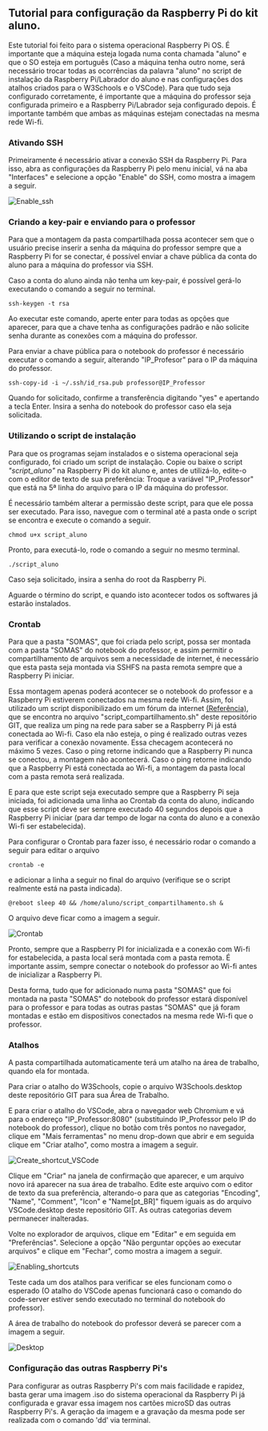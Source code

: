 ## Tutorial para configuração da Raspberry Pi do kit aluno.

Este tutorial foi feito para o sistema operacional Raspberry Pi OS. É importante que a máquina esteja logada numa conta chamada "aluno" e que o SO esteja em português (Caso a máquina tenha outro nome, será necessário trocar todas as ocorrências da palavra "aluno" no script de instalação da Raspberry Pi/Labrador do aluno e nas configurações dos atalhos criados para o W3Schools e o VSCode).
Para que tudo seja configurado corretamente, é importante que a máquina do professor seja configurada primeiro e a Raspberry Pi/Labrador seja configurado depois. É importante também que ambas as máquinas estejam conectadas na mesma rede Wi-fi.

### Ativando SSH

Primeiramente é necessário ativar a conexão SSH da Raspberry Pi. Para isso, abra as configurações da Raspberry Pi pelo menu inicial, vá na aba "Interfaces" e selecione a opção "Enable" do SSH, como mostra a imagem a seguir.

![Enable_ssh](Imagens/enable_ssh.png "Ativando o SSH")

### Criando a key-pair e enviando para o professor
Para que a montagem da pasta compartilhada possa acontecer sem que o usuário precise inserir a senha da máquina do professor sempre que a Raspberry Pi for se conectar, é possível enviar a chave pública da conta do aluno para a máquina do professor via SSH.

Caso a conta do aluno ainda não tenha um key-pair, é possível gerá-lo executando o comando a seguir no terminal.

```console
ssh-keygen -t rsa
```

Ao executar este comando, aperte enter para todas as opções que aparecer, para que a chave tenha as configurações padrão e não solicite senha durante as conexões com a máquina do professor.

Para enviar a chave pública para o notebook do professor é necessário executar o comando a seguir, alterando "IP_Profesor" para o IP da máquina do professor.

```console
ssh-copy-id -i ~/.ssh/id_rsa.pub professor@IP_Professor
```

Quando for solicitado, confirme a transferência digitando "yes" e apertando a tecla Enter.
Insira a senha do notebook do professor caso ela seja solicitada.

### Utilizando o script de instalação

Para que os programas sejam instalados e o sistema operacional seja configurado, foi criado um script de instalação. Copie ou baixe o script _"script_aluno"_ na Raspberry Pi do kit aluno e, antes de utilizá-lo, edite-o com o editor de texto de sua preferência: Troque a variável "IP_Professor" que está na 5ª linha do arquivo para o IP da máquina do professor.

É necessário também alterar a permissão deste script, para que ele possa ser executado. Para isso, navegue com o terminal até a pasta onde o script se encontra e execute o comando a seguir.

```console
chmod u+x script_aluno
```

Pronto, para executá-lo, rode o comando a seguir no mesmo terminal.

```console
./script_aluno
```

Caso seja solicitado, insira a senha do root da Raspberry Pi.

Aguarde o término do script, e quando isto acontecer todos os softwares já estarão instalados.

### Crontab

Para que a pasta "SOMAS", que foi criada pelo script, possa ser montada com a pasta "SOMAS" do notebook do professor, e assim permitir o compartilhamento de arquivos sem a necessidade de internet, é necessário que esta pasta seja montada via SSHFS na pasta remota sempre que a Raspberry Pi iniciar.

Essa montagem apenas poderá acontecer se o notebook do professor e a Raspberry Pi estiverem conectados na mesma rede Wi-fi. Assim, foi utilizado um script disponibilizado em um fórum da internet [(Referência)](https://askubuntu.com/questions/3299/how-to-run-cron-job-when-network-is-up), que se encontra no arquivo "script_compartilhamento.sh" deste repositório GIT, que realiza um ping na rede para saber se a Raspberry Pi já está conectada ao Wi-fi. Caso ela não esteja, o ping é realizado outras vezes para verificar a conexão novamente. Essa checagem acontecerá no máximo 5 vezes. Caso o ping retorne indicando que a Raspberry Pi nunca se conectou, a montagem não acontecerá. Caso o ping retorne indicando que a Raspberry Pi está conectada ao Wi-fi, a montagem da pasta local com a pasta remota será realizada.

E para que este script seja executado sempre que a Raspberry Pi seja iniciada, foi adicionada uma linha ao Crontab da conta do aluno, indicando que esse script deve ser sempre executado 40 segundos depois que a Raspberry Pi iniciar (para dar tempo de logar na conta do aluno e a conexão Wi-fi ser estabelecida).

Para configurar o Crontab para fazer isso, é necessário rodar o comando a seguir para editar o arquivo

```console
crontab -e
```

e adicionar a linha a seguir no final do arquivo (verifique se o script realmente está na pasta indicada).

```console
@reboot sleep 40 && /home/aluno/script_compartilhamento.sh &
```

O arquivo deve ficar como a imagem a seguir.

![Crontab](Imagens/crontab.png "Editando o Crontab")


Pronto, sempre que a Raspberry PI for inicializada e a conexão com Wi-fi for estabelecida, a pasta local será montada com a pasta remota. É importante assim, sempre conectar o notebook do professor ao Wi-fi antes de inicializar a Raspberry Pi.

Desta forma, tudo que for adicionado numa pasta "SOMAS" que foi montada na pasta "SOMAS" do notebook do professor estará disponível para o professor e para todas as outras pastas "SOMAS" que já foram montadas e estão em dispositivos conectados na mesma rede Wi-fi que o professor.

### Atalhos

A pasta compartilhada automaticamente terá um atalho na área de trabalho, quando ela for montada.

Para criar o atalho do W3Schools, copie o arquivo W3Schools.desktop deste repositório GIT para sua Área de Trabalho.

E para criar o atalho do VSCode, abra o navegador web Chromium e vá para o endereço "IP_Professor:8080" (substituindo IP_Professor pelo IP do notebook do professor), clique no botão com três pontos no navegador, clique em "Mais ferramentas" no menu drop-down que abrir e em seguida clique em "Criar atalho", como mostra a imagem a seguir.

![Create_shortcut_VSCode](Imagens/shortcut_chrome.png "Criando atalho para o VSCode com o Chrome")

Clique em "Criar" na janela de confirmação que aparecer, e um arquivo novo irá aparecer na sua área de trabalho. 
Edite este arquivo com o editor de texto da sua preferência, alterando-o para que as categorias "Encoding", "Name", "Comment", "Icon" e "Name[pt_BR]" fiquem iguais as do arquivo VSCode.desktop deste repositório GIT. As outras categorias devem permanecer inalteradas.

Volte no explorador de arquivos, clique em "Editar" e em seguida em "Preferências". Selecione a opção "Não perguntar opções ao executar arquivos" e clique em "Fechar", como mostra a imagem a seguir.

![Enabling_shortcuts](Imagens/execute_shortcuts.png "Permitir executar os atalhos sem perguntar")

Teste cada um dos atalhos para verificar se eles funcionam como o esperado (O atalho do VSCode apenas funcionará caso o comando do code-server estiver sendo executado no terminal do notebook do professor).

A área de trabalho do notebook do professor deverá se parecer com a imagem a seguir.

![Desktop](Imagens/desktop.png "Desktop")


### Configuração das outras Raspberry Pi's

Para configurar as outras Raspberry Pi's com mais facilidade e rapidez, basta gerar uma imagem .iso do sistema operacional da Raspberry Pi já configurada e gravar essa imagem nos cartões microSD das outras Raspberry Pi's. A geração da imagem e a gravação da mesma pode ser realizada com o comando 'dd' via terminal.
